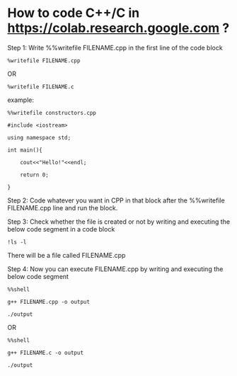 # How to code C++/C in https://colab.research.google.com ?

Step 1: Write %%writefile FILENAME.cpp in the first line of the code block

	%writefile FILENAME.cpp
	
OR 

	%writefile FILENAME.c

example:
	
	%%writefile constructors.cpp

	#include <iostream>

	using namespace std;

	int main(){
	
  		cout<<"Hello!"<<endl;

  		return 0;
	
	}

Step 2: Code whatever you want in CPP in that block after the %%writefile FILENAME.cpp line and run the block.

Step 3: Check whether the file is created or not by writing and executing the below code segment in a code block

	!ls -l

There will be a file called FILENAME.cpp

Step 4: Now you can execute FILENAME.cpp by writing and executing the below code segment 

	%%shell

	g++ FILENAME.cpp -o output

	./output
	
OR

	%%shell

	g++ FILENAME.c -o output

	./output

